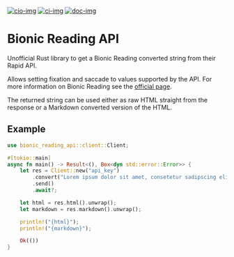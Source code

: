 [![cio-img]][cio-link] [![ci-img]][ci-link] [![doc-img]][doc-link]

# Bionic Reading API

Unofficial Rust library to get a Bionic Reading converted string from their Rapid API.

Allows setting fixation and saccade to values supported by the API.
For more information on Bionic Reading see the [official page](https://bionic-reading.com/).

The returned string can be used either as raw HTML straight from the response or a Markdown converted version of the HTML.

## Example

```rust
use bionic_reading_api::client::Client;

#[tokio::main]
async fn main() -> Result<(), Box<dyn std::error::Error>> {
    let res = Client::new("api_key")
        .convert("Lorem ipsum dolor sit amet, consetetur sadipscing elitr, sed diam nonumy eirmod tempor invidunt ut labore et dolore magna aliquyam erat, sed diam voluptua.")
        .send()
        .await?;

    let html = res.html().unwrap();
    let markdown = res.markdown().unwrap();

    println!("{html}");
    println!("{markdown}");

    Ok(())
}
```

[ci-link]: https://github.com/ProgDroid/bionic_reading_api/actions/workflows/test.yml
[ci-img]: https://github.com/ProgDroid/bionic_reading_api/actions/workflows/test.yml/badge.svg
[cio-link]: https://crates.io/crates/bionic_reading_api
[cio-img]: https://img.shields.io/crates/v/bionic_reading_api
[doc-link]: https://docs.rs/bionic_reading_api
[doc-img]: https://img.shields.io/docsrs/bionic_reading_api/latest
